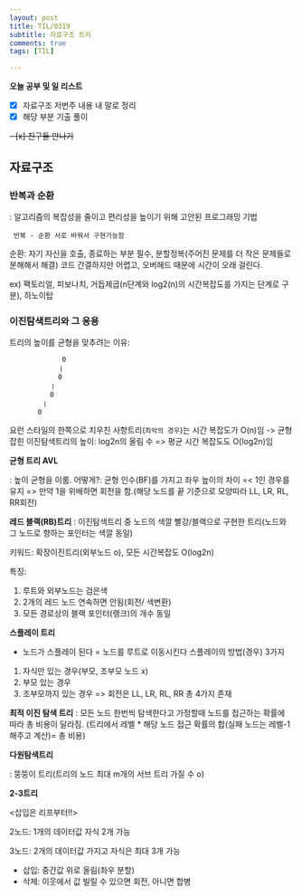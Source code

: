 ```yaml
---
layout: post
title: TIL/0319
subtitle: 자료구조 트리
comments: true
tags: [TIL]

---
```

**오늘 공부 및  일 리스트**

 - [x] 자료구조 저번주 내용 내 말로 정리
 - [x] 해당 부분 기출 풀이
  
 ~~- [x] 친구들 만나기~~
## 자료구조
### 반복과 순환
: 알고리즘의 복잡성을 줄이고 편리성을 높이기 위해 고안된 프로그래밍 기법

<code> 반복 - 순환 서로 바꿔서 구현가능함 </code>

순환: 자기 자신을 호출, 종료하는 부분 필수, 분할정복(주어진 문제를 더 작은 문제들로 분해해서 해결) 코드 간결하지만 어렵고, 오버헤드 때문에 시간이 오래 걸린다. 

ex) 팩토리얼, 피보나치, 거듭제곱(n단계와 log2(n)의 시간복잡도를 가지는 단계로 구분), 하노이탑

### 이진탐색트리와 그 응용
트리의 높이를 균형을 맞추려는 이유: 

    
                 0
                ㅣ
                0 
              ㅣ
              0
            ㅣ
           0
            
요런 스타일의 한쪽으로 치우친 사향트리(<code>최악의 경우</code>)는 시간 복잡도가 O(n)임
-> 균형 잡힌 이진탐색트리의 높이: log2n의 올림 수 => 평균 시간 복잡도도 O(log2n)임 

**균형 트리 AVL**

: 높이 균형을 이룸. 
어떻게?: 균형 인수(BF)를 가지고 좌우 높이의 차이 =< 1인 경우를 유지
=> 만약 1을 위배하면 회전을 함.(해당 노드를 끝 기준으로 모양따라 LL, LR, RL, RR회전)

**레드 블랙(RB)트리**
: 이진탐색트리 중 노드의 색깔 빨강/블랙으로 구현한 트리(노드와 그 노드로 향하는 포인터는 색깔 동일) 

키워드: 확장이진트리(외부노드 o), 모든 시간복잡도 O(log2n)

특징: 
1. 루트와 외부노드는 검은색
2. 2개의 레드 노드 연속하면 안됨(회전/ 색변환)
3. 모든 경로상의 블랙 포인터(랭크)의 개수 동일

**스플레이 트리**
* 노드가 스플레이 된다 = 노드를 루트로 이동시킨다
스플레이의 방법(경우) 3가지
1. 자식만 있는 경우(부모, 조부모 노드 x)
2. 부모 있는 경우
3. 조부모까지 있는 경우
=> 회전은 LL, LR, RL, RR 총 4가지 존재

**최적 이진 탐색 트리**
: 모든 노드 한번씩 탐색한다고 가정할때 노드를 접근하는 확률에 따라 총 비용이 달라짐. (트리에서 레벨 * 해당 노드 접근 확률의 합(실패 노드는 레벨-1 해주고 계산)= 총 비용) 

**다원탐색트리**

: 뚱뚱이 트리(트리의 노드 최대 m개의 서브 트리 가질 수 o)

**2-3트리**

<삽입은 리프부터!!> 

2노드: 1개의 데이터값 자식 2개 가능

3노드: 2개의 데이터값 가지고 자식은 최대 3개 가능
* 삽입: 중간값 위로 올림(좌우 분할)
* 삭제: 이웃에서 값 빌릴  수 있으면 회전, 아니면 합병

